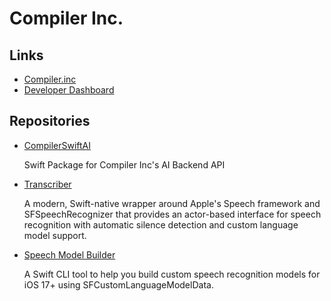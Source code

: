# Compiler Inc.

## Links
- [Compiler.inc](https://compiler.inc/)
- [Developer Dashboard](https://developer.compiler.inc)

## Repositories
- [CompilerSwiftAI](https://github.com/Compiler-Inc/CompilerSwiftAI)

  Swift Package for Compiler Inc's AI Backend API
  
- [Transcriber](https://github.com/Compiler-Inc/Transcriber)

  A modern, Swift-native wrapper around Apple's Speech framework and SFSpeechRecognizer that provides an actor-based interface for speech recognition with automatic silence detection and custom language model support.

- [Speech Model Builder](https://github.com/Compiler-Inc/SpeechModelBuilder)

  A Swift CLI tool to help you build custom speech recognition models for iOS 17+ using SFCustomLanguageModelData.
